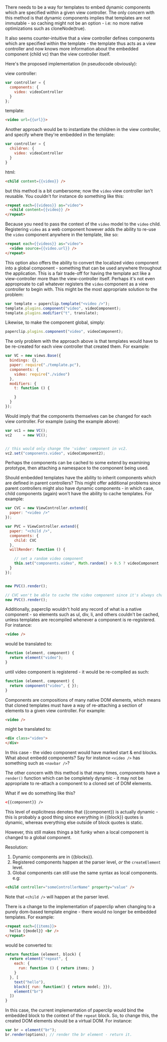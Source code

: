 There needs to be a way for templates to embed dynamic components which are specified within a given view controller. The only concern with this method is that dynamic components implies that templates are not immutable - so caching might not be an option - i.e: no more native optimizations such as cloneNode(true). 

It also seems counter-intuitive that a view controller defines components which are specified within the template - the template thus acts as a view controller and now knows more information about the embedded component (child vc) than the view controller itself. 

Here's the proposed implementation (in pseudocode obviously):

view controller:

```javascript
var controller = {
  components: {
    video: videoController
  }
};
```

template:

```html
<video url={{url}}>
```


Another approach would be to instantiate the children in the view controller, and specify where 
they're embedded in the template:

```javascript
var controller = {
  children: {
    video: videoController
  }
}
```

html:

```html
<child content={{video}} />
```

but this method is a bit cumbersome; now the `video` view controller isn't reusable. You couldn't for instance do something like this:

```html
<repeat each={{videos}} as="video">
  <child content={{video}} />
</repeat>
```

Because you need to pass the context of the `video` model to the `video` child. Registering `video` as a web component however adds the ability to re-use the `video` component anywhere in the template, like so:

```html
<repeat each={{videos}} as="video">
  <video source={{video.url}} />
</repeat>
```

This option also offers the ability to convert the localized video component into a global component - something that can be used anywhere throughout the application. This is a fair trade-off for having the template act like a view-controller more than the view-controller itself. Perhaps it's not even approproate to call whatever registers the `video` component as a view controller to begin with. This might be the most appropriate solution to the problem:

```javascript
var template = paperclip.template("<video />");
template.plugins.component("video", videoComponent);
template.plugins.modifier("t", translate);
```

Likewise, to make the component global, simply:

```javascript
paperclip.plugins.component("video", videoComponent);
```

The only problem with the approach above is that templates would have to be re-created for each view controller that created them. For example:

```javascript
var VC = new views.Base({
  bindings: {},
  paper: require("./template.pc"),
  components: {
    video: require("./video")
  },
  modifiers: {
    t: function () {

    }
  }
});
```

Would imply that the components themselves can be changed for each view controller. For example (using the example above):

```javascript 
var vc1 = new VC();
vc2     = new VC();


// this would only change the 'video' component in vc2.
vc2.set("components.video", videoComponent2);
```

Perhaps the components can be cached to some extend by examining prototype, then attaching a namespace to the component being used.


Should embedded templates have the ability to inherit components which are defined in parent controllers? This might offer additional problems since parent controllers might also have dynamic components - in which case, child components (again) won't have the ability to cache templates. For example:

```javascript
var CVC = new ViewController.extend({
  paper: "<video />"
});

var PVC = ViewController.extend({
  paper: "<child />",
  components: {
    child: CVC
  },
  willRender: function () {

    // set a random video component
    this.set("components.video", Math.random() > 0.5 ? videoComponent : videoComponent2);
  }
});


new PVC().render();

// CVC won't be able to cache the video component since it's always changing
new PVC().render();
```

Additionally, paperclip wouldn't hold any record of what is a native component - so elements such as ul, div, li, and others couldn't be cached, unless templates are recompiled whenever a component is re-registered. For instance:

```html
<video />
```

would be translated to:

```javascript
function (element, component) {
  return element("video");
}
```

until video component is registered - it would be re-compiled as such:

```javascript
function (element, component) {
  return component("video", { });
}
```

Components are compositions of many native DOM elements, which means that cloned templates must have a way of re-attaching a section of elements to a given view controller. For example:

```html
<video />
```

might be translated to:

```html
<div class="video">
</div>
```

In this case - the video component would have marked start & end blocks. What about embedd components? Say for instance `<video />` has something such as `<navbar />`? 

The other concern with this method is that many times, components have a `render()` function which can be completely dynamic - it may not be appropriate to re-attach a component to a cloned set of DOM elements. 

What if we do something like this?

```html
<{{component}} />
```

This level of explicitness denotes that {{component}} is actually dynamic - this is probably a good thing since everything in {{block}} quotes is dynamic, whereas everything else outside of block quotes is static.

However, this still makes things a bit funky when a local component is changed to a global component.


Resolution:

1. Dynamic components are in {{blocks}}.
2. Registered components happen at the parser level, *or* the `createElement` level.
3. Global components can still use the same syntax as local components. e.g:

```html
<child controller="someControllerName" property="value" />
```

Note that `<child />` will happen at the parser level.


There is a change to the implementation of paperclip when changing to a purely dom-based template engine - there would no longer be embedded templates. For example:

```html
<repeat each={{items}}>
  hello {{model}} <br />
</repeat>
```

would be converted to:

```javascript
return function (element, block) {
  return element("repeat", {
    each: {
      run: function () { return items; }
    }
  }, [
    text("hello"),
    block({ run: function() { return model; }}),
    element("br")
  ])
}
```

In this case, the current implementation of paperclip would bind the embedded block to the context of the `repeat` block. So, to change this, the created DOM elements should be a virtual DOM. For instance:

```javascript
var br = element("br");
br.render(options); // render the br element - return it.
```

